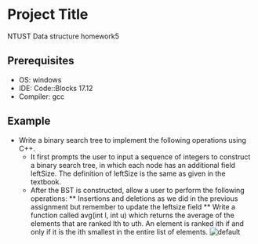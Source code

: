 # Project Title
NTUST Data structure homework5

## Prerequisites
* OS: windows
* IDE: Code::Blocks 17.12
* Compiler: gcc


## Example
* Write a binary search tree to implement the following operations using C++.
  * It first prompts the user to input a sequence of integers to construct a binary search tree, in which each node has an additional field leftSize. The definition of leftSize is the same as given in the textbook.
  * After the BST is constructed, allow a user to perform the following operations:
  ** Insertions and deletions as we did in the previous assignment but remember to update the leftsize field
  ** Write a function called avg(int l, int u) which returns the average of the elements that are ranked lth to uth. An element is ranked ith if and only if it is the ith smallest in the entire list of elements.
![default](https://user-images.githubusercontent.com/20908466/50295136-606da900-04b2-11e9-9dd4-7f064a05f3b2.PNG)

